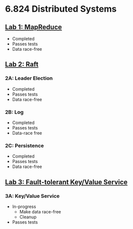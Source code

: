 # 6.824 Distributed Systems
## [Lab 1: MapReduce](http://nil.csail.mit.edu/6.824/2020/labs/lab-mr.html)
- Completed
- Passes tests
- Data race-free

## [Lab 2: Raft](http://nil.csail.mit.edu/6.824/2020/labs/lab-raft.html)
### 2A: Leader Election
- Completed
- Passes tests
- Data race-free

### 2B: Log
- Completed
- Passes tests
- Data-race free

### 2C: Persistence
- Completed
- Passes tests
- Data race-free

## [Lab 3: Fault-tolerant Key/Value Service](http://nil.csail.mit.edu/6.824/2020/labs/lab-kvraft.html)
### 3A: Key/Value Service
- In-progress
  - Make data race-free
  - Cleanup
- Passes tests
